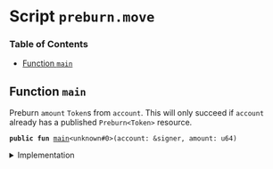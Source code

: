 
<a name="SCRIPT"></a>

# Script `preburn.move`

### Table of Contents

-  [Function `main`](#SCRIPT_main)



<a name="SCRIPT_main"></a>

## Function `main`

Preburn
<code>amount</code>
<code>Token</code>s from
<code>account</code>.
This will only succeed if
<code>account</code> already has a published
<code>Preburn&lt;Token&gt;</code> resource.


<pre><code><b>public</b> <b>fun</b> <a href="#SCRIPT_main">main</a>&lt;unknown#0&gt;(account: &signer, amount: u64)
</code></pre>



<details>
<summary>Implementation</summary>


<pre><code><b>fun</b> <a href="#SCRIPT_main">main</a>&lt;Token&gt;(account: &signer, amount: u64) {
    <b>let</b> withdraw_cap = <a href="../../modules/doc/LibraAccount.md#0x1_LibraAccount_extract_withdraw_capability">LibraAccount::extract_withdraw_capability</a>(account);
    <a href="../../modules/doc/Libra.md#0x1_Libra_preburn_to">Libra::preburn_to</a>&lt;Token&gt;(account, <a href="../../modules/doc/LibraAccount.md#0x1_LibraAccount_withdraw_from">LibraAccount::withdraw_from</a>(&withdraw_cap, amount));
    <a href="../../modules/doc/LibraAccount.md#0x1_LibraAccount_restore_withdraw_capability">LibraAccount::restore_withdraw_capability</a>(withdraw_cap);
}
</code></pre>



</details>
